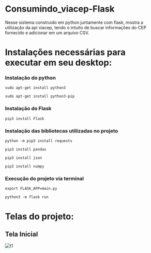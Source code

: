 # Consumindo_viacep-Flask

Nesse sistema construido em python juntamente com flask, mostra a utilização da api viacep, tendo o intuito de buscar informações do CEP fornecido e adicionar em um arquivo CSV.

# Instalações necessárias para executar em seu desktop:

### Instalação do python
```
sudo apt-get install python3
```
```
sudo apt-get install python3-pip
```
### Instalação do Flask 
```
pip3 install Flask
```
### Instalação das bibliotecas utilizadas no projeto
```
python -m pip3 install requests
```
```
pip3 install pandas
```
```
pip3 install json
```
```
pip3 install numpy
```
### Execução do projeto via terminal 
```
export FLASK_APP=main.py
```
```
python3 -m flask run
```
# Telas do projeto:
 
 ## Tela Inicial
 
![t1](https://user-images.githubusercontent.com/65103555/120591664-88df8880-c40a-11eb-8e7c-56b75ff8cfd5.png)
